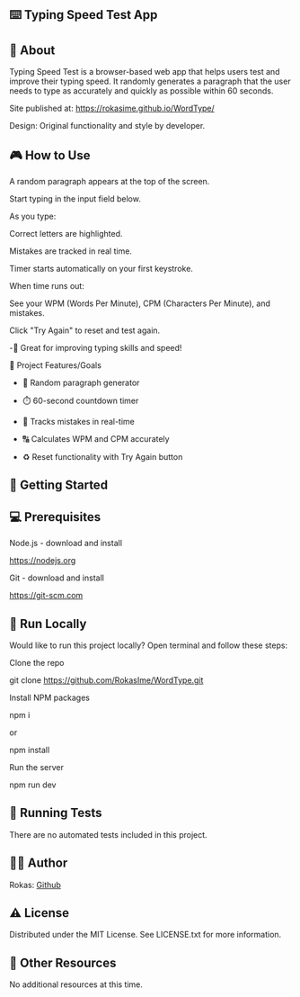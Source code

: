 ## ⌨️ Typing Speed Test App

## 🌟 About

Typing Speed Test is a browser-based web app that helps users test and improve their typing speed. It randomly generates a paragraph that the user needs to type as accurately and quickly as possible within 60 seconds.

Site published at: https://rokasime.github.io/WordType/

Design: Original functionality and style by developer.

## 🎮 How to Use

A random paragraph appears at the top of the screen.

Start typing in the input field below.

As you type:

Correct letters are highlighted.

Mistakes are tracked in real time.

Timer starts automatically on your first keystroke.

When time runs out:

See your WPM (Words Per Minute), CPM (Characters Per Minute), and mistakes.

Click "Try Again" to reset and test again.

-🧠 Great for improving typing skills and speed!

🎯 Project Features/Goals

- 📄 Random paragraph generator

- ⏱️ 60-second countdown timer

- 🎯 Tracks mistakes in real-time

- 🔠 Calculates WPM and CPM accurately

- ♻️ Reset functionality with Try Again button

## 🧰 Getting Started

## 💻 Prerequisites

Node.js - download and install

https://nodejs.org

Git - download and install

https://git-scm.com

## 🏃 Run Locally

Would like to run this project locally? Open terminal and follow these steps:

Clone the repo

git clone https://github.com/RokasIme/WordType.git

Install NPM packages

npm i

or

npm install

Run the server

npm run dev

## 🧪 Running Tests

There are no automated tests included in this project.

## 👨‍💻 Author

Rokas: [Github](https://github.com/RokasIme)

## ⚠️ License

Distributed under the MIT License. See LICENSE.txt for more information.

## 🔗 Other Resources

No additional resources at this time.
